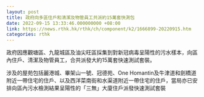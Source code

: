 ```yaml
---
layout: post
title: 政府向多區住戶和清潔及物管員工共派約15萬套快測包
date: 2022-09-15 13:33:46.000000000 +08:00
link: https://news.rthk.hk/rthk/ch/component/k2/1666899-20220915.htm
categories: rthk
---
```


政府因應觀塘區、九龍城區及油尖旺區採集到對新冠病毒呈陽性的污水樣本，向區內住戶、清潔及物管員工，合共派發大約15萬套快速測試套裝。

涉及的屋苑包括麗港城、畢架山一號、冠德苑、One Homantin及牛津道和劍橋道附近一帶住宅的住戶、以及西洋菜南街和水渠道附近一帶住宅的住戶，當局亦已安排向區內污水檢測結果呈陽性的「三無」大廈住戶派發快速測試套裝
